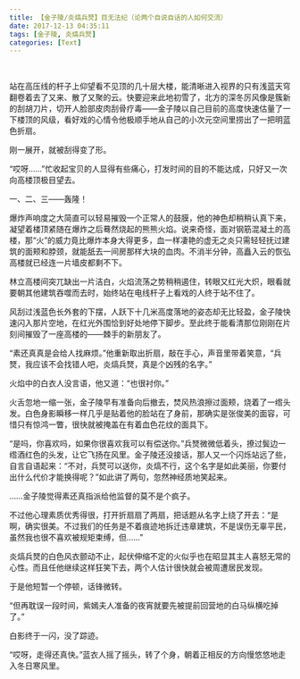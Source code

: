 ```yaml
---
title: 【金子陵/炎熇兵燹】目无法纪（论两个自说自话的人如何交流）
date: 2017-12-13 04:35:11
tags: [金子陵, 炎熇兵燹]
categories: [Text]
---
```


<p dir="ltr"  >&nbsp;</p> 
<p dir="ltr"  >站在高压线的杆子上仰望看不见顶的几十层大楼，能清晰进入视界的只有浅蓝天穹翻卷着去了又来、散了又聚的云。快要迎来此地初雪了，北方的深冬厉风像是簇新的刮胡刀片，切开人脸部皮肉刮骨疗毒——金子陵以自己目前的高度快速估量了一下楼顶的风级，看好戏的心情令他极顺手地从自己的小次元空间里捞出了一把明蓝色折扇。</p> 
<p dir="ltr"  >刚一展开，就被刮得变了形。</p> 
<p dir="ltr"  >“哎呀……”忙收起宝贝的人显得有些痛心，打发时间的目的不能达成，只好又一次向高楼顶极目望去。</p> 
<p dir="ltr"  >一、二、三——轰隆！</p> 
<p dir="ltr"  >爆炸声响度之大简直可以轻易摧毁一个正常人的鼓膜，他的神色却稍稍认真下来，凝望着楼顶紧随在爆炸之后蓦然烧起的熊熊火焰。说来奇怪，面对钢筋混凝土的高楼，那“火”的威力竟比爆炸本身大得更多，血一样凄艳的虚无之炎只需轻轻抚过建筑的面颊和脖颈，就能舐去一间房那样大块的血肉。不消半分钟，高矗入云的恢弘高楼就已经连一片墙皮都剩不下。</p> 
<p dir="ltr"  >林立高楼间突兀缺出一片洁白，火焰流荡之势稍稍遏住，转眼又红光大炽，眼看就要朝其他建筑吞噬而去时，始终站在电线杆子上看戏的人终于站不住了。</p> 
<p dir="ltr"  >风刮过浅蓝色长外套的下摆，人跃下十几米高度落地的姿态却无比轻盈，金子陵快速闪入那片空地，在红光外围恰到好处地停下脚步。至此终于能看清那位刚刚在片刻间摧毁了一座高楼的——棘手的新朋友了。</p> 
<p dir="ltr"  >“素还真真是会给人找麻烦。”他重新取出折扇，敲在手心，声音里带着笑意，“兵燹，我应该不会找错人吧，炎熇兵燹，真是个凶残的名字。”</p> 
<p dir="ltr"  >火焰中的白衣人没言语，他又道：“也很衬你。”</p> 
<p dir="ltr"  >火舌忽地一缩一张，金子陵早有准备向后撤去，焚风热浪擦过面颊，烧着了一绺头发。白色身影瞬移一样几乎是贴着他的脸站在了身前，那确实是张俊美的面容，可惜只有惊鸿一瞥，很快就被掩盖在有着血色花纹的面具下。</p> 
<p dir="ltr"  >“是吗，你喜欢吗，如果你很喜欢我可以有偿送你。”兵燹微微低着头，撩过鬓边一绺酒红色的头发，让它飞扬在风里。金子陵还没接话，那人又一个闪烁站远了些，自言自语起来：“不对，兵燹可以送你，炎熇不行，这个名字是如此美丽，你要付出什么代价才能换得呢？”如此讲了两句，忽然神经质地笑起来。</p> 
<p dir="ltr"  >……金子陵觉得素还真指派给他监督的莫不是个疯子。</p> 
<p dir="ltr"  >不过他心理素质优秀得很，打开折扇扇了两扇，把话题从名字上绕了开去：“是啊，确实很美。不过我们的任务是不着痕迹地拆迁违章建筑，不是误伤无辜平民，虽然我也很不喜欢被规矩束缚，但……”</p> 
<p dir="ltr"  >炎熇兵燹的白色风衣颤动不止，起伏伸缩不定的火似乎也在昭显其主人喜怒无常的心性。而且任他继续这样狂笑下去，两个人估计很快就会被周遭居民发现。</p> 
<p dir="ltr"  >于是他短暂一个停顿，话锋微转。</p> 
<p dir="ltr"  >“但再耽误一段时间，紫嫣夫人准备的夜宵就要先被提前回营地的白马纵横吃掉了。”</p> 
<p dir="ltr"  >白影终于一闪，没了踪迹。</p> 
<p dir="ltr"  >“哎呀，走得还真快。”蓝衣人摇了摇头，转了个身，朝着正相反的方向慢悠悠地走入冬日寒风里。</p> 
<p dir="ltr"  >&nbsp;</p>